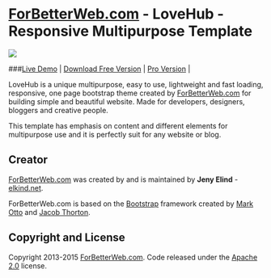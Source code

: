 # [ForBetterWeb.com](http://forbetterweb.com/) - LoveHub - Responsive Multipurpose Template

<img src="http://elkindnet.github.io/forbetterweb-lovehub-free/img/screenshot.jpg">

###[Live Demo](http://elkindnet.github.io/forbetterweb-lovehub-free/) | [Download Free Version](https://github.com/elkindnet/forbetterweb-lovehub-free/archive/gh-pages.zip) | [Pro Version](https://wrapbootstrap.com/theme/lovehub-multipurpose-non-profit-theme-WB0T1J69J) |

LoveHub is a unique multipurpose, easy to use, lightweight and fast loading, responsive, one page bootstrap theme  created by [ForBetterWeb.com](http://forbetterweb.com/) for building simple and beautiful website. Made for developers, designers, bloggers and creative people.

This template has emphasis on content and different elements for multipurpose use and it is perfectly suit for any website or blog.

## Creator

[ForBetterWeb.com](http://forbetterweb.com/) was created by and is maintained by **Jeny Elind** - [elkind.net](http://elkind.net/).

ForBetterWeb.com is based on the [Bootstrap](http://getbootstrap.com/) framework created by [Mark Otto](https://twitter.com/mdo) and [Jacob Thorton](https://twitter.com/fat).

## Copyright and License

Copyright 2013-2015 [ForBetterWeb.com](http://forbetterweb.com/). Code released under the [Apache 2.0](http://elkindnet.github.io/forbetterweb-lovehub-free/LICENSE.txt) license.